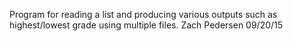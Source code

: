 Program for reading a list and producing various outputs such as highest/lowest grade using multiple files.
Zach Pedersen
09/20/15
